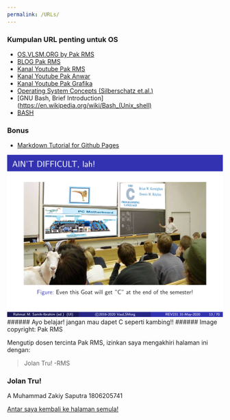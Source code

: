 ```yaml
---
permalink: /URLs/
---
```


### Kumpulan URL penting untuk OS

- [OS.VLSM.ORG by Pak RMS](https://os.vlsm.org/)
- [BLOG Pak RMS](https://rahmatm.samik-ibrahim.vlsm.org/)
- [Kanal Youtube Pak RMS](https://www.youtube.com/channel/UCpCmOF7bwVaKIQkvBKBXhLQ)
- [Kanal Youtube Pak Anwar](https://www.youtube.com/channel/UCi3sVI10RtRaVWuq1SOVaSg)
- [Kanal Youtube Pak Grafika](https://www.youtube.com/user/31graf)
- [Operating System Concepts (Silberschatz et.al.)](https://codex.cs.yale.edu/avi/os-book/)
- [GNU Bash, Brief Introduction](https://en.wikipedia.org/wiki/Bash_(Unix_shell)
- [BASH](https://ryanstutorials.net/bash-scripting-tutorial/)

### Bonus


- [Markdown Tutorial for Github Pages](https://guides.github.com/features/mastering-markdown/)


<img src="kambing.png" width="512">
###### Ayo belajar! jangan mau dapet C seperti kambing!!
###### Image copyright: Pak RMS


Mengutip dosen tercinta Pak RMS, izinkan saya mengakhiri halaman ini dengan:

> Jolan Tru! -RMS


### Jolan Tru!

A Muhammad Zakiy Saputra 1806205741

[Antar saya kembali ke halaman semula!](../)